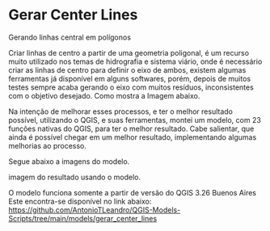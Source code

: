 <h1 text-aling="center">Gerar Center Lines</h1>
Gerando linhas central em polígonos

Criar linhas de centro a partir de uma geometria poligonal, é um recurso muito utilizado nos temas de hidrografia e sistema viário, onde é necessário criar as linhas de centro para definir o eixo de ambos, existem algumas ferramentas já disponível em alguns softwares, porém, depois de muitos testes sempre acaba gerando o eixo com muitos resíduos, inconsistentes com o objetivo desejado. Como mostra a Imagem abaixo.
 

Na intenção de melhorar esses processos, e ter o melhor resultado possível, utilizando o QGIS, e suas ferramentas, montei um modelo, com 23 funções nativas do QGIS, para ter o melhor resultado. Cabe salientar, que ainda é possível chegar em um melhor resultado, implementando algumas melhorias ao processo.

Segue abaixo a imagens do modelo.
 
 

imagem do resultado usando o modelo.
  
O modelo funciona somente a partir de versão do QGIS 3.26 Buenos Aires
Este encontra-se disponível no link abaixo:
https://github.com/AntonioTLeandro/QGIS-Models-Scripts/tree/main/models/gerar_center_lines

